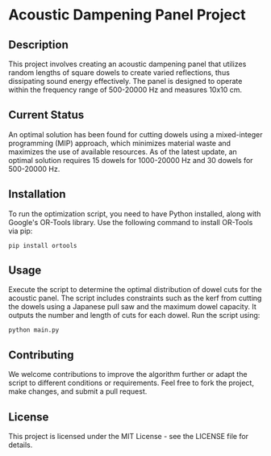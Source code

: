 # Acoustic Dampening Panel Project

## Description
This project involves creating an acoustic dampening panel that utilizes random lengths of square dowels to create varied reflections, thus dissipating sound energy effectively. The panel is designed to operate within the frequency range of 500-20000 Hz and measures 10x10 cm.

## Current Status
An optimal solution has been found for cutting dowels using a mixed-integer programming (MIP) approach, which minimizes material waste and maximizes the use of available resources. As of the latest update, an optimal solution requires 15 dowels for 1000-20000 Hz and 30 dowels for 500-20000 Hz.

## Installation

To run the optimization script, you need to have Python installed, along with Google's OR-Tools library. Use the following command to install OR-Tools via pip:

```
pip install ortools
```

## Usage

Execute the script to determine the optimal distribution of dowel cuts for the acoustic panel. The script includes constraints such as the kerf from cutting the dowels using a Japanese pull saw and the maximum dowel capacity. It outputs the number and length of cuts for each dowel. Run the script using:

```
python main.py
```

## Contributing

We welcome contributions to improve the algorithm further or adapt the script to different conditions or requirements. Feel free to fork the project, make changes, and submit a pull request.

## License

This project is licensed under the MIT License - see the LICENSE file for details.
```

